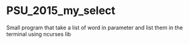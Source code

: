 # PSU_2015_my_select

Small program that take a list of word in parameter and list them in the terminal using ncurses lib
